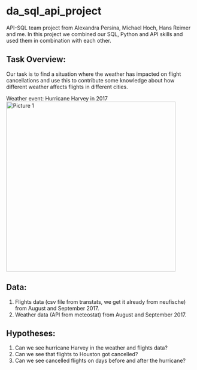 # da_sql_api_project
API-SQL team project from Alexandra Persina, Michael Hoch, Hans Reimer and me.
In this project we combined our SQL, Python and API skills and used them in combination with each other.

## Task Overview:
Our task is to find a situation where the weather has impacted on flight cancellations and use this to contribute some knowledge about how different weather affects flights in different cities.

Weather event: Hurricane Harvey in 2017
<img width="452" alt="Picture 1" src="https://github.com/avtrebs/da_sql_api_project/assets/130662824/0039a558-425f-476a-b11f-0d4f5f93d10b">




## Data:
1. Flights data (csv file from transtats, we get it already from neufische) from August and September 2017.
2. Weather data (API from meteostat) from August and September 2017.

## Hypotheses:
1. Can we see hurricane Harvey in the weather and flights data? 
2. Can we see that flights to Houston got cancelled?
3. Can we see cancelled flights on days before and after the hurricane?
